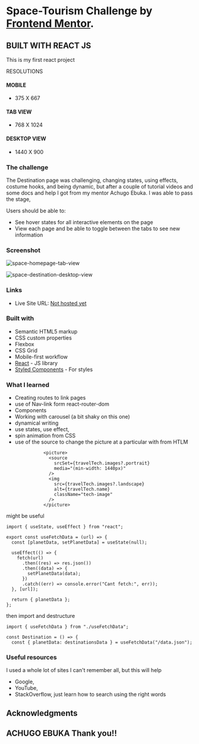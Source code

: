 # Space-Tourism Challenge by  [Frontend Mentor](https://www.frontendmentor.io/challenges/space-tourism-multipage-website-gRWj1URZ3). 
## BUILT WITH REACT JS
This is my first react project

RESOLUTIONS
#### MOBILE 
- 375 X 667
#### TAB VIEW
- 768 X 1024
#### DESKTOP VIEW
- 1440 X 900

### The challenge
The Destination page was challenging, changing states, using effects, costume hooks, and being dynamic, but after a couple of tutorial videos and some docs and help I got from my mentor Achugo Ebuka. I was able to pass the stage,

Users should be able to:
- See hover states for all interactive elements on the page
- View each page and be able to toggle between the tabs to see new information

### Screenshot
![space-homepage-tab-view](https://github.com/Maap014/space-tourism/assets/121561250/634859f5-498e-458f-bfbb-5262e3dbd332)

![space-destination-desktop-view](https://github.com/Maap014/space-tourism/assets/121561250/a55234a2-38f5-4d82-9a08-5c44978cfc99)


### Links
- Live Site URL: [Not hosted yet](https://your-live-site-url.com)

### Built with

- Semantic HTML5 markup
- CSS custom properties
- Flexbox
- CSS Grid
- Mobile-first workflow
- [React](https://reactjs.org/) - JS library
- [Styled Components](https://styled-components.com/) - For styles

### What I learned
- Creating routes to link pages
- use of Nav-link form react-router-dom
- Components
- Working with carousel (a bit shaky on this one)
- dynamical writing
- use states, use effect, 
- spin animation from CSS
- use of the source to change the picture at a particular with from HTLM


``` {travelTech && (
              <picture>
                <source
                  srcSet={travelTech.images?.portrait}
                  media="(min-width: 1440px)"
                />
                <img
                  src={travelTech.images?.landscape}
                  alt={travelTech.name}
                  className="tech-image"
                />
              </picture>
```
might be useful

```
import { useState, useEffect } from "react";

export const useFetchData = (url) => {
  const [planetData, setPlanetData] = useState(null);

  useEffect(() => {
    fetch(url)
      .then((res) => res.json())
      .then((data) => {
        setPlanetData(data);
      })
      .catch((err) => console.error("Cant fetch:", err));
  }, [url]);

  return { planetData };
};
```
then import and destructure

```
import { useFetchData } from "./useFetchData";

const Destination = () => {
  const { planetData: destinationsData } = useFetchData("/data.json");
```


### Useful resources
 I used a whole lot of sites I can't remember all, but this will help
 - Google,
 - YouTube,
 - StackOverflow,
 just learn how to search using the right words

## Acknowledgments

## ACHUGO EBUKA Thank you!!




